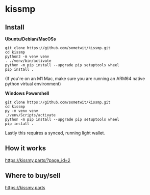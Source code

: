 kissmp
=======

Install
-------

**Ubuntu/Debian/MacOSs**
```
git clone https://github.com/sometwit/kissmp.git
cd kissmp
python3 -m venv venv
. ./venv/bin/activate
python -m pip install --upgrade pip setuptools wheel
pip install .
```
(If you're on an M1 Mac, make sure you are running an ARM64 native python virtual environment)

**Windows Powershell**
```
git clone https://github.com/sometwit/kissmp.git
cd kissmp
py -m venv venv
./venv/Scripts/activate
python -m pip install --upgrade pip setuptools wheel
pip install .
```

Lastly this requires a synced, running light wallet.



How it works
-------
https://kissmy.parts/?page_id=2


Where to buy/sell
-------
https://kissmy.parts
